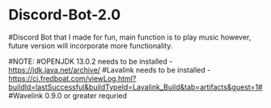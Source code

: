# Discord-Bot-2.0

#Discord Bot that I made for fun, main function is to play music however, future version will incorporate more functionality.

#NOTE: 
#OPENJDK 13.0.2 needs to be installed - https://jdk.java.net/archive/
#Lavalink needs to be installed - https://ci.fredboat.com/viewLog.html?buildId=lastSuccessful&buildTypeId=Lavalink_Build&tab=artifacts&guest=1#
#Wavelink 0.9.0 or greater requried
 
